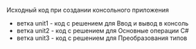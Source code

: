 Исходный код при создании консольного приложения

* ветка unit1 - код с решением для Ввод и вывод в консоль
* ветка unit2 - код с решением для Основные операции C#
* ветка unit3 - код с решением для Преобразования типов
